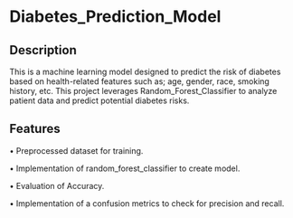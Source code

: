 # Diabetes_Prediction_Model

## Description

This is a machine learning model designed to predict the risk of diabetes based on health-related features such as; age, gender, race, smoking history, etc. This project leverages Random_Forest_Classifier to analyze patient data and predict potential diabetes risks.

## Features
•	Preprocessed dataset for training.

•	Implementation of random_forest_classifier to create model.

•	Evaluation of Accuracy.

•	Implementation of a confusion metrics to check for precision and recall.
